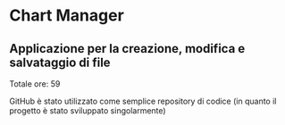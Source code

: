 # Chart Manager
## Applicazione per la creazione, modifica e salvataggio di file
Totale ore: 59

GitHub è stato utilizzato come semplice repository di codice (in quanto il progetto è stato sviluppato singolarmente)
